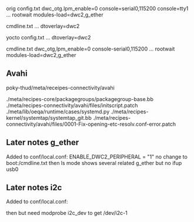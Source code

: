 orig
config.txt
dwc_otg.lpm_enable=0
console=serial0,115200
console=tty1
...
rootwait
modules-load=dwc2,g_ether

cmdline.txt
...
dtoverlay=dwc2


yocto
config.txt
...
dtoverlay=dwc2

cmdline.txt
dwc_otg,lpm_enable=0
console-serial0,115200
...
rootwait
modules-load=dwc2,g_ether

## Avahi

poky-thud/meta/receipes-connectivity/avahi

./meta/recipes-core/packagegroups/packagegroup-base.bb
./meta/recipes-connectivity/avahi/files/initscript.patch
./meta/lib/oeqa/runtime/cases/systemd.py
./meta/recipes-kernel/systemtap/systemtap_git.bb
./meta/recipes-connectivity/avahi/files/0001-Fix-opening-etc-resolv.conf-error.patch

## Later notes g_ether
Added to conf/local.conf:
ENABLE_DWC2_PERIPHERAL = "1"
no change to boot:/cmdline.txt
then ls mode shows several related g_ether
but no ifup usb0


## Later notes i2c
Added to conf/local.conf:

then 
but need modprobe i2c_dev to get /dev/i2c-1

